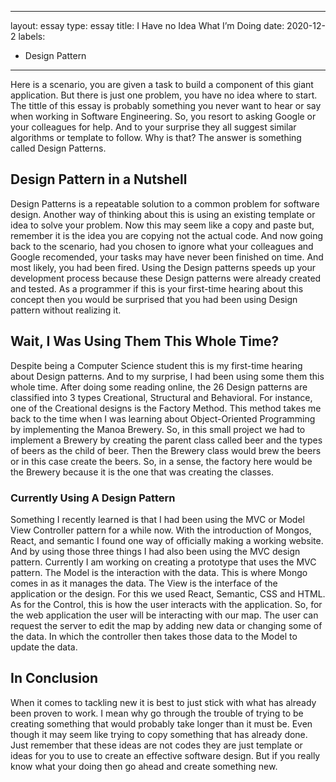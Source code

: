 
---
layout: essay
type: essay
title: I Have no Idea What I’m Doing
date: 2020-12-2
labels:
  - Design Pattern
---

Here is a scenario, you are given a task to build a component of this giant application. But there is just one problem, you have no idea where to start. The tittle of this essay is probably something you never want to hear or say when working in Software Engineering. So, you resort to asking Google or your colleagues for help. And to your surprise they all suggest similar algorithms or template to follow. Why is that? The answer is something called Design Patterns.

## Design Pattern in a Nutshell
Design Patterns is a repeatable solution to a common problem for software design. Another way of thinking about this is using an existing template or idea to solve your problem. Now this may seem like a copy and paste but, remember it is the idea you are copying not the actual code. And now going back to the scenario, had you chosen to ignore what your colleagues and Google recomended, your tasks may have never been finished on time. And most likely, you had been fired. Using the Design patterns speeds up your development process because these Design patterns were already created and tested. As a programmer if this is your first-time hearing about this concept then you would be surprised that you had been using Design pattern without realizing it.

## Wait, I Was Using Them This Whole Time?
Despite being a Computer Science student this is my first-time hearing about Design patterns. And to my surprise, I had been using some them this whole time. After doing some reading online, the 26 Design patterns are classified into 3 types Creational, Structural and Behavioral. For instance, one of the Creational designs is the Factory Method. This method takes me back to the time when I was learning about Object-Oriented Programming by implementing the Manoa Brewery. So, in this small project we had to implement a Brewery by creating the parent class called beer and the types of beers as the child of beer. Then the Brewery class would brew the beers or in this case create the beers. So, in a sense, the factory here would be the Brewery because it is the one that was creating the classes.

### Currently Using A Design Pattern
Something I recently learned is that I had been using the MVC or Model View Controller pattern for a while now. With the introduction of Mongos, React, and semantic I found one way of officially making a working website. And by using those three things I had also been using the MVC design pattern. Currently I am working on creating a prototype that uses the MVC pattern. The Model is the interaction with the data. This is where Mongo comes in as it manages the data. The View is the interface of the application or the design. For this we used React, Semantic, CSS and HTML. As for the Control, this is how the user interacts with the application. So, for the web application the user will be interacting with our map. The user can request the server to edit the map by adding new data or changing some of the data. In which the controller then takes those data to the Model to update the data.

## In Conclusion
When it comes to tackling new it is best to just stick with what has already been proven to work. I mean why go through the trouble of trying to be creating something that would probably take longer than it must be. Even though it may seem like trying to copy something that has already done. Just remember that these ideas are not codes they are just template or ideas for you to use to create an effective software design. But if you really know what your doing then go ahead and create something new.
